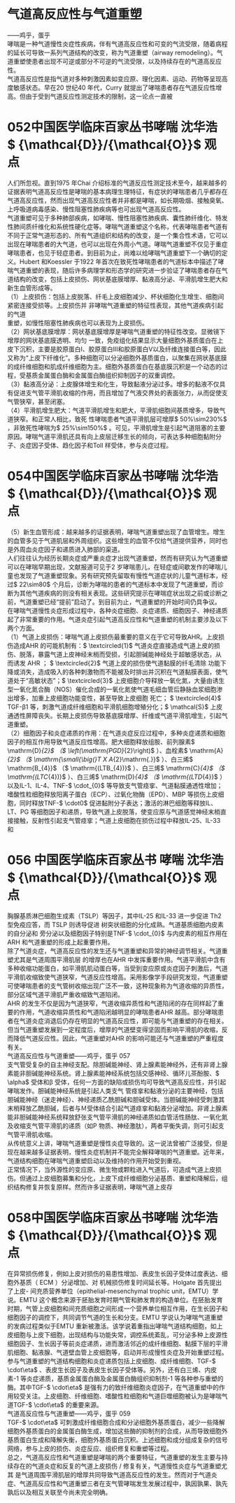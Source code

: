 # 气道高反应性与气道重塑  
——鸡乎，蛋乎  
哮喘是一种气道慢性炎症性疾病，伴有气道高反应性和可变的气流受限，随着病程的延长可导致一系列气道结构的改变，称为气道重塑（airway remodeling）。气道重塑使患者出现不可逆或部分不可逆的气流受限，以及持续存在的气道高反应性。  
气道高反应性是指气道对多种刺激因素如变应原、理化因素、运动、药物等呈现高度敏感状态。早在20 世纪40 年代，Curry 就提出了哮喘患者存在气道反应性增高。但由于受到气道反应性测定技术的限制，这一论点一直被  
# 052中国医学临床百家丛书哮喘  沈华浩  $ {\mathcal{D}}/{\mathcal{O}}$    观点  
人们所忽视。直到1975 年Chai 介绍标准的气道反应性测定技术至今，越来越多的证据表明气道高反应性是哮喘的基本病理生理特征，有症状的哮喘患者几乎都存在气道高反应性，然而出现气道高反应性者并非都是哮喘，如长期吸烟、接触臭氧、上呼吸道病毒感染、慢性阻塞性肺疾病等也可出现气道高反应性。  
气道重塑可见于多种肺部疾病，如哮喘、慢性阻塞性肺疾病、囊性肺纤维化、特发性肺间质纤维化和系统性硬化症等。哮喘气道重塑这个名称，代表哮喘患者气道有不同于正常气道形态的、所有气道组织和结构的改变，是一个集合性术语，它可以出现在哮喘患者的大气道，也可以出现在外周小气道。哮喘气道重塑不仅见于重症哮喘患者，也见于轻症患者。到目前为止，尚难以给哮喘气道重塑下一个确切的定义。Hubert 和Koessler 于1922 年首次在致死性哮喘患者的气道标本中描述了哮喘气道重塑的表现，随后许多病理学和形态学的研究进一步验证了哮喘患者存在气道结构的改变，包括上皮损伤、网状基底膜增厚、黏液高分泌、平滑肌增生肥大和新生血管形成等。  
（1）上皮损伤：包括上皮脱落、纤毛上皮细胞减少、杯状细胞化生增生、细胞间紧密连接受损等。上皮损伤并 非哮喘气道重塑的特征性表现，其他气道疾病引起的气道  
重塑，如慢性阻塞性肺疾病也可以表现为上皮损伤。  
（2）网状基底膜增厚：网状基底膜增厚是哮喘气道重塑的特征性改变。显微镜下增厚的网状基底膜透明、均匀 一致，免疫组化结果显示大量细胞外基质蛋白在上皮下沉积，主要是胶原蛋白Ⅰ、胶原蛋白Ⅲ和胶原蛋白Ⅴ以及纤维连接蛋白等，因此又称为“上皮下纤维化”。多种细胞可以分泌细胞外基质蛋白，以聚集在网状基底膜的成纤维细胞和肌成纤维细胞为主。细胞外基质蛋白在基底膜沉积是一个动态的过程，受基质金属蛋白酶和金属蛋白酶组织抑制因子的双重调控。  
（3）黏液高分泌：上皮腺体增生和化生，导致黏液分泌过多。增多的黏液不仅具有促进支气管平滑肌收缩的作用，而且增加了气液交界处的表面张力，从而促使支气管狭窄，甚至闭塞。  
（4）平滑肌增生肥大：气道平滑肌增生和肥大，平滑肌细胞间基质增多，导致气道狭窄。和正常人相比，致死 性哮喘患者气道平滑肌层可增厚$ 50\%\sim230\%$ ，非致死性哮喘为$ 25\%\sim150\%$ 。可见，平滑肌增生是引起气道阻塞的主要原因。哮喘气道平滑肌还具有向上皮层迁移生长的倾向，可表达多种细胞黏附分子、炎症因子受体、趋化因子和Toll 样受体，参与炎症过程。  
# 054中国医学临床百家丛书哮喘  沈华浩  $ {\mathcal{D}}/{\mathcal{O}}$    观点  
（5）新生血管形成：越来越多的证据表明，哮喘气道重塑出现了血管增生。增生的血管多见于气道肌层和外周组织。这些增生的血管不仅给气道提供营养，同时也是外周血炎症因子和递质进入肺部的渠道。  
人们往往认为经历长期炎症或严重炎症才出现气道重塑，然而有研究认为气道重塑可以在哮喘早期出现，文献报道可见于2 岁哮喘患儿，在轻症或间歇发作的哮喘儿童也发现了气道重塑现象。另有研究预先留取有慢性气道症状的儿童气道标本，经过$ 22\sim80$  个月后，诊断为哮喘的患者的气道标本中发现了气道重塑，而诊断为其他气道疾病的则没有相关表现。这些研究提示在哮喘症状出现之前或诊断之前，气道重塑已经“提前”启动了。到目前为止，气道重塑的开始时间仍具争议。  
在哮喘气道慢性炎症形成过程中，各种炎症细胞、炎症递质、细胞因子、神经递质起了非常重要的作用。气道炎症引起气道高反应性和气道重塑的机制主要涉及以下两个方面。  
（1）气道上皮损伤：哮喘气道上皮损伤最重要的意义在于它可导致AHR。上皮损伤造成AHR 的可能机制有：$ \textcircled{1}$    气道炎症直接造成气道上皮的损伤、脱落，暴露气道上皮神经末梢而受损，引起胆碱能神经处于超敏感状态，从  
而诱发 AHR  ； $ \textcircled{2}$     气道上皮的损伤使气道黏膜的纤毛清除 功能下降或消失，造成吸入的各种刺激物而不能被及时排出并沉积在气道黏膜表面，使气道处于“高敏状态”；$ \textcircled{3}$    上皮细胞介导释放一氧化氮，大量由诱生型一氧化氮合酶（NOS）催化合成的一氧化氮使气道毛细血管后静脉血浆细胞渗出增多，加重上皮细胞功能变性，甚至导致上皮细胞 死亡； $ \textcircled{4}$     TGF-β1 等，刺激气道成纤维细胞和平滑肌细胞增殖分化；$ \mathcal{S}$    上皮通透性屏障丧失。长期上皮损伤导致基底膜增厚、纤维或气道平滑肌增生，引起气道重塑。  
（2）细胞因子和炎症递质的作用：在气道炎症反应过程中，多种炎症递质和细胞因子的相互作用导致气道反应性增高。肥大细胞释放组胺、前列腺素$ \mathrm{D}_{2}$    （$ \left(\mathrm{PGD}_{2}\right)$ ）、血栓素$ \mathrm{A}_{2}$    （$ \mathrm{\small{\big(}T X A_{2}\mathrm{.}}$    ）、白三烯$ \mathrm{B_{4}}$    （$ \mathrm{(LTB_{4})}$    ）、白三烯$ \mathrm{C}_{4}$    （$ \mathrm{(LTC_{4})}$    ）、白三烯$ \mathrm{D}_{4}$    （$ \mathrm{(LTD_{4}}$    ）以及IL-1、IL-4、TNF-$ \cdot_{0}$     等导致支气管痉挛、气道黏膜通透性增加；嗜酸性粒细胞释放阳离子蛋白（ECP）、过氧化物酶（EPD）、MBP 等损伤上皮细胞，同时释放TNF-$ \cdot0$  促进黏附分子表达；激活的淋巴细胞等释放IL、LT、PG 等细胞因子和递质，导致气道上皮脱落，使变应原与气道感觉神经末梢直接接触，反射性引起支气管痉挛；气道上皮细胞在损伤过程中释放IL-25、IL-33 和  
# 056 中国医学临床百家丛书 哮喘  沈华浩  $ {\mathcal{D}}/{\mathcal{O}}$    观点  
胸腺基质淋巴细胞生成素（TSLP）等因子，其中IL-25 和IL-33  进一步促进 Th2  型免疫应答，而 TSLP  则诱导促进 树突状细胞的分化成熟。气道基质细胞内皮素的自分泌和 旁分泌以及细胞因子特别是TNF-$ \cdot_{0}$    与内皮素的相互作用在ARH 和气道重塑的形成上起重要作用。  
除了气道炎症，气道高反应性的发生还与气道重塑和异常的神经调节相关。气道重塑尤其是气道周围平滑肌层 的增厚也在AHR 中发挥重要作用。气道平滑肌中含有多种收缩功能蛋白，如平滑肌肌动蛋白等，当受到变应原或炎症因子刺激后，气道平滑肌收缩致使气道狭窄，气道反应性增高。采用影像学手段研究发现，气道重塑可使哮喘患者的支气管树收缩出现广泛不一致，这种现象称为气道收缩的异质性，部分区域气道平滑肌严重收缩致气道陷闭。  
AHR 的发生不仅是因为气道狭窄，气道收缩异质性和气道陷闭的存在同样起了重要的作用，气道收缩异质性和气道陷闭越明显的哮喘患者AHR 越高。部分哮喘患者在气道炎症消退后仍存在明显的气道高反应性，即可能与气道重塑的存在相关。但当气道重塑发展到一定程度后，增厚的气道壁变得坚固而影响平滑肌的收缩，反而降低气道反应性。因此，气道重塑对AHR 的影响可能还与气道重塑的严重程度有关。  
气道高反应性与气道重塑——鸡乎，蛋乎 057  
支气管受复杂的自主神经支配。除胆碱能神经、肾上腺素能神经外，还有非肾上腺素能非胆碱能神经系统。肾上腺素能神经系统包括交感神经、循环儿茶酚胺、$ \alpha$ 受体和β 受体，任何一方面的缺陷或损伤均可导致气道高反应性，并引起哮喘发作。胆碱能神经系统是引起人类支气 管痉挛和黏液分泌的主要神经，包括胆碱能神经（迷走神经）、神经递质乙酰胆碱和胆碱受体。当胆碱能神经受刺激其末梢释放乙酰胆碱，后者与Ｍ受体结合引起气道痉挛和黏液分泌增加。非肾上腺素能非胆碱能神经系统释放舒张支气管平滑肌的神经递质如血管活性肠肽、一氧化氮及收缩支气管平滑肌的递质（如P 物质、神经激肽），两者平衡失调，则可引起支气管平滑肌收缩。  
从传统意义上讲，哮喘气道重塑是慢性炎症导致的。这一说法曾被广泛接受，但是现在越来越多证据表明，慢性炎症机制并不能完全解释哮喘的气道重塑。近年来，气道结构细胞在哮喘气道重塑启动以及维持的作用开始受到重视。  
正常情况下，当外源性的变应原、微生物或颗粒进入气道后，可造成气道上皮损伤。但通过上皮细胞募集和分化，上皮下成纤维细胞分泌基质、重塑和降解后，组织结构修复并恢复原样。然而许多证据表明，哮喘气道上皮存  
# 058中国医学临床百家丛书哮喘  沈华浩  $ {\mathcal{D}}/{\mathcal{O}}$    观点  
在异常损伤修复，例如上皮对损伤的易患性增加、表皮生长因子受体过度表达、细胞外基质（ ECM ）分泌增加、对 机械损伤修复时间延长等。Holgate 首先提出了上皮- 间充质营养单位（epithelial-mesenchymal trophic unit，EMTU）学说。EMTU 这个概念来源于胚胎发育时期气管和肺发育的构造单位。在胚胎发育时期，气管上皮细胞和间充质细胞之间形成一个营养单位相互作用，在生长因子和细胞因子的调控下，共同调节气道的生长和分支。EMTU 学说认为哮喘气道重塑的发病过程类似于EMTU 重新被激活。该学说着重指出哮喘气道结构细胞，如上皮细胞与上皮下细胞，出现结构与功能失常，调控系统紊乱，可分泌多种上皮源性细胞因子、生长因子等前炎症递质，进而激活邻近的成纤维细胞、黏膜下层的平滑肌细胞、黏液腺、气道壁血管上皮细胞等，启动并形成慢性炎症及开始重塑过程。  
参与气道重塑的气道结构细胞和炎症递质包括上皮细胞、成纤维细胞、TGF-$ \cdot\eta$ 、表皮生长因子及表皮生长因子受体等。另外，还有白三烯、内皮素-1 等炎症递质，基质金属蛋白酶及金属蛋白酶组织抑制剂-1 等各种参与重塑的酶。其中TGF-$ \cdot\eta$  是强有力的致纤维细胞炎症因子，在气道重塑中的作用较受关注。上皮细胞、纤维细胞、嗜酸性粒细胞和气道巨噬细胞被认为是哮喘气道TGF-$ \cdot\eta$ 的重要来源。  
气道高反应性与气道重塑——鸡乎，蛋乎 059  
TGF-$ \cdot\eta$  可刺激成纤维细胞合成和分泌细胞外基质蛋白，减少一些降解细胞外基质蛋白的金属蛋白酶生成，增加这些酶的抑制剂的合成，从而导致细胞外基质蛋白生成和降解失衡，细胞外基质蛋白沉积。上述细胞和成分组成复杂的信号网络，参与上皮的损伤、炎症反应、组织修复和重塑等过程。  
总之，气道高反应性和气道重塑是哮喘的两个重要特征，气道重塑的发生主要与持续存在的气道炎症和反复的气道上皮损伤 /  修复有关，气道慢性炎症与气道重塑尤其 是气道周围平滑肌层的增厚共同导致气道高反应性的发生。然而对于气道炎症、气道高反应性和气道重塑三者在支气管哮喘发生发展过程中，孰因孰果、孰先孰后以及相互关联至今尚未完全明确。  
